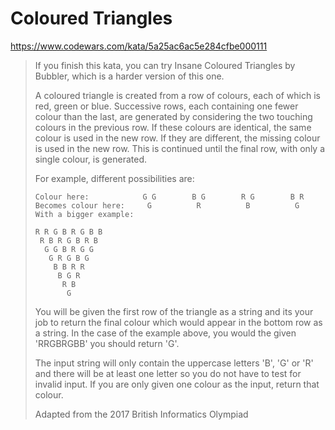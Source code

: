 
# Coloured Triangles

https://www.codewars.com/kata/5a25ac6ac5e284cfbe000111

> If you finish this kata, you can try Insane Coloured Triangles by Bubbler, which is a harder version of this one.
> 
> A coloured triangle is created from a row of colours, each of which is red, green or blue. Successive rows, each containing one fewer colour than the last, are generated by considering the two touching colours in the previous row. If these colours are identical, the same colour is used in the new row. If they are different, the missing colour is used in the new row. This is continued until the final row, with only a single colour, is generated.
> 
> For example, different possibilities are:
> 
> ```
> Colour here:            G G        B G        R G        B R
> Becomes colour here:     G          R          B          G
> With a bigger example:
> 
> R R G B R G B B
>  R B R G B R B
>   G G B R G G
>    G R G B G
>     B B R R
>      B G R
>       R B
>        G
>  ```
> 
> You will be given the first row of the triangle as a string and its your job to return the final colour which would appear in the bottom row as a string. In the case of the example above, you would the given 'RRGBRGBB' you should return 'G'.
> 
> The input string will only contain the uppercase letters 'B', 'G' or 'R' and there will be at least one letter so you do not have to test for invalid input.
> If you are only given one colour as the input, return that colour.
>
> Adapted from the 2017 British Informatics Olympiad

